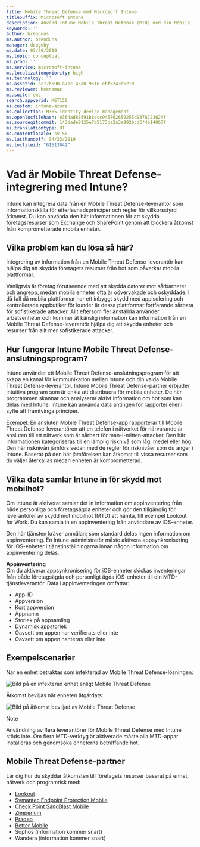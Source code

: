 ```yaml
---
title: Mobile Threat Defense med Microsoft Intune
titleSuffix: Microsoft Intune
description: Använd Intune Mobile Threat Defense (MTD) med din Mobile Threat Defense-partner för att skydda åtkomsten till företagsresurser baserat på enhetsrisken.
keywords: ''
author: brenduns
ms.author: brenduns
manager: dougeby
ms.date: 03/20/2019
ms.topic: conceptual
ms.prod: ''
ms.service: microsoft-intune
ms.localizationpriority: high
ms.technology: ''
ms.assetid: ac77b590-a7ec-45a0-9516-ebf5243b6210
ms.reviewer: heenamac
ms.suite: ems
search.appverid: MET150
ms.custom: intune-azure
ms.collection: M365-identity-device-management
ms.openlocfilehash: e364ad88591b8ecc945702659255d9378723624f
ms.sourcegitcommit: 143dade9125e7b5173ca2a3a902bcd6f4b14067f
ms.translationtype: HT
ms.contentlocale: sv-SE
ms.lasthandoff: 04/23/2019
ms.locfileid: "61513042"
---
```

# <a name="what-is-mobile-threat-defense-integration-with-intune"></a>Vad är Mobile Threat Defense-integrering med Intune?
Intune kan integrera data från en Mobile Threat Defense-leverantör som informationskälla för efterlevnadsprinciper och regler för villkorsstyrd åtkomst. Du kan använda den här informationen för att skydda företagsresurser som Exchange och SharePoint genom att blockera åtkomst från komprometterade mobila enheter.  

## <a name="what-problem-does-this-solve"></a>Vilka problem kan du lösa så här?
Integrering av information från en Mobile Threat Defense-leverantör kan hjälpa dig att skydda företagets resurser från hot som påverkar mobila plattformar.  

Vanligtvis är företag förutseende med att skydda datorer mot sårbarheter och angrepp, medan mobila enheter ofta är oövervakade och oskyddade. I då fall då mobila plattformar har ett inbyggt skydd med appisolering och kontrollerade appbutiker för kunder är dessa plattformar fortfarande sårbara för sofistikerade attacker. Allt eftersom fler anställda använder arbetsenheter och kommer åt känslig information kan information från en Mobile Threat Defense-leverantör hjälpa dig att skydda enheter och resurser från allt mer sofistikerade attacker.  

## <a name="how-do-the-intune-mobile-threat-defense-connectors-work"></a>Hur fungerar Intune Mobile Threat Defense-anslutningsprogram?

Intune använder ett Mobile Threat Defense-anslutningsprogram för att skapa en kanal för kommunikation mellan Intune och din valda Mobile Threat Defense-leverantör. Intune Mobile Threat Defense-partner erbjuder intuitiva program som är enkla att distribuera för mobila enheter. De här programmen skannar och analyserar aktivt information om hot som kan delas med Intune. Intune kan använda data antingen för rapporter eller i syfte att framtvinga principer.  

Exempel: En ansluten Mobile Threat Defense-app rapporterar till Mobile Threat Defense-leverantören att en telefon i nätverket för närvarande är ansluten till ett nätverk som är sårbart för man-i-mitten-attacker. Den här informationen kategoriseras till en lämplig risknivå som låg, medel eller hög. Den här risknivån jämförs sedan med de regler för risknivåer som du anger i Intune. Baserat på den här jämförelsen kan åtkomst till vissa resurser som du väljer återkallas medan enheten är komprometterad.

## <a name="what-data-does-intune-collect-for-mobile-threat-defense"></a>Vilka data samlar Intune in för skydd mot mobilhot?

Om Intune är aktiverat samlar det in information om appinventering från både personliga och företagsägda enheter och gör den tillgänglig för leverantörer av skydd mot mobilhot (MTD) att hämta, till exempel Lookout for Work. Du kan samla in en appinventering från användare av iOS-enheter.

Den här tjänsten kräver anmälan; som standard delas ingen information om appinventering. En Intune-administratör måste aktivera appsynkronisering för iOS-enheter i tjänstinställningarna innan någon information om appinventering delas.

**Appinventering**  
Om du aktiverar appsynkronisering för iOS-enheter skickas inventeringar från både företagsägda och personligt ägda iOS-enheter till din MTD-tjänstleverantör. Data i appinventeringen omfattar:

 - App-ID
 - Appversion
 - Kort appversion
 - Appnamn
 - Storlek på appsamling
 - Dynamisk appstorlek
 - Oavsett om appen har verifierats eller inte
 - Oavsett om appen hanteras eller inte

## <a name="sample-scenarios"></a>Exempelscenarier

När en enhet betraktas som infekterad av Mobile Threat Defense-lösningen:

![Bild på en infekterad enhet enligt Mobile Threat Defense](./media/MTD-image-1.png)

Åtkomst beviljas när enheten åtgärdats:

![Bild på åtkomst beviljad av Mobile Threat Defense](./media/MTD-image-2.png)

> [!NOTE] 
> Användning av flera leverantörer för Mobile Threat Defense med Intune stöds inte. Om flera MTD-verktyg är aktiverade måste alla MTD-appar installeras och genomsöka enheterna beträffande hot.

## <a name="mobile-threat-defense-partners"></a>Mobile Threat Defense-partner

Lär dig hur du skyddar åtkomsten till företagets resurser baserat på enhet, nätverk och programrisk med:

- [Lookout](lookout-mobile-threat-defense-connector.md)
- [Symantec Endpoint Protection Mobile](skycure-mobile-threat-defense-connector.md)
- [Check Point SandBlast Mobile](checkpoint-sandblast-mobile-mobile-threat-defense-connector.md)
- [Zimperium](zimperium-mobile-threat-defense-connector.md)
- [Pradeo](pradeo-mobile-threat-defense-connector.md)
- [Better Mobile](better-mobile-threat-defense-connector.md)
- Sophos (information kommer snart)
- Wandera (information kommer snart)
